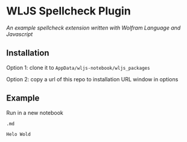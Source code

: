# WLJS Spellcheck Plugin 
*An example spellcheck extension written with Wolfram Language and Javascript*

## Installation

Option 1: clone it to `AppData/wljs-notebook/wljs_packages`


Option 2: copy a url of this repo to installation URL window in options

## Example
Run in a new notebook

```md
.md

Helo Wold
```
